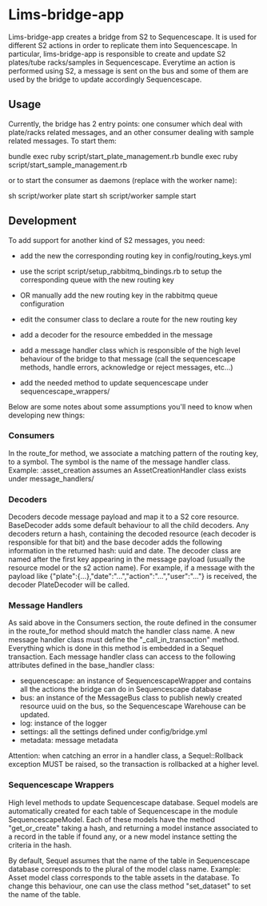 # Lims-bridge-app

Lims-bridge-app creates a bridge from S2 to Sequencescape. It is used for different S2 actions in order to replicate them into Sequencescape.
In particular, lims-bridge-app is responsible to create and update S2 plates/tube racks/samples in Sequencescape.
Everytime an action is performed using S2, a message is sent on the bus and some of them are used by the bridge to update accordingly Sequencescape.

## Usage 

Currently, the bridge has 2 entry points: one consumer which deal with plate/racks related messages, and an other consumer dealing with sample related messages. 
To start them:

bundle exec ruby script/start\_plate\_management.rb
bundle exec ruby script/start\_sample\_management.rb

or to start the consumer as daemons (replace <identity> with the worker name):

sh script/worker plate <identity> start 
sh script/worker sample <identity> start 

## Development

To add support for another kind of S2 messages, you need:

- add the new the corresponding routing key in config/routing\_keys.yml
- use the script script/setup\_rabbitmq\_bindings.rb to setup the corresponding queue with the new routing key 
- OR manually add the new routing key in the rabbitmq queue configuration

- edit the consumer class to declare a route for the new routing key
- add a decoder for the resource embedded in the message
- add a message handler class which is responsible of the high level behaviour of the bridge to that message (call the sequencescape methods, handle errors, acknowledge or reject messages, etc...)
- add the needed method to update sequencescape under sequencescape\_wrappers/

Below are some notes about some assumptions you'll need to know when developing new things:

### Consumers

In the route\_for method, we associate a matching pattern of the routing key, to a symbol. The symbol is the name of the message handler class.
Example: :asset\_creation assumes an AssetCreationHandler class exists under message\_handlers/

### Decoders

Decoders decode message payload and map it to a S2 core resource.
BaseDecoder adds some default behaviour to all the child decoders. Any decoders return a hash, containing the decoded resource (each decoder is responsible for that bit) and the base decoder adds the following information in the returned hash: uuid and date. 
The decoder class are named after the first key appearing in the message payload (usually the resource model or the s2 action name). For example, if a message with the payload like {"plate":{...},"date":"...","action":"...","user":"..."} is received, the decoder PlateDecoder will be called.

### Message Handlers 

As said above in the Consumers section, the route defined in the consumer in the route\_for method should match the handler class name.
A new message handler class must define the "\_call\_in\_transaction" method. Everything which is done in this method is embedded in a Sequel transaction.
Each message handler class can access to the following attributes defined in the base\_handler class:

- sequencescape: an instance of SequencescapeWrapper and contains all the actions the bridge can do in Sequencescape database
- bus: an instance of the MessageBus class to publish newly created resource uuid on the bus, so the Sequencescape Warehouse can be updated.
- log: instance of the logger
- settings: all the settings defined under config/bridge.yml
- metadata: message metadata

Attention: when catching an error in a handler class, a Sequel::Rollback exception MUST be raised, so the transaction is rollbacked at a higher level.

### Sequencescape Wrappers

High level methods to update Sequencescape database. Sequel models are automatically created for each table of Sequencescape in the module SequencescapeModel. 
Each of these models have the method "get\_or\_create" taking a hash, and returning a model instance associated to a record in the table if found any, or a new model
instance setting the criteria in the hash.

By default, Sequel assumes that the name of the table in Sequencescape database corresponds to the plural of the model class name. 
Example: Asset model class corresponds to the table assets in the database.
To change this behaviour, one can use the class method "set\_dataset" to set the name of the table.

